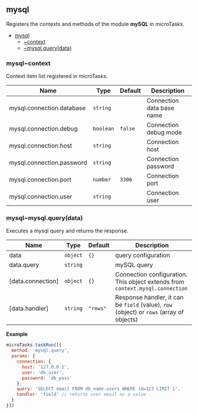 <a name="module_mysql"></a>

## mysql
Registers the contexts and methods of the module **mySQL** in microTasks.


* [mysql](#module_mysql)
    * [~context](#module_mysql..context)
    * [~mysql.query(data)](#module_mysql..mysql.query)

<a name="module_mysql..context"></a>

### mysql~context
Context item list registered in microTasks.


| Name | Type | Default | Description |
| --- | --- | --- | --- |
| mysql.connection.database | <code>string</code> |  | Connection data base name |
| mysql.connection.debug | <code>boolean</code> | <code>false</code> | Connection debug mode |
| mysql.connection.host | <code>string</code> |  | Connection host |
| mysql.connection.password | <code>string</code> |  | Connection password |
| mysql.connection.port | <code>number</code> | <code>3306</code> | Connection port |
| mysql.connection.user | <code>string</code> |  | Connection user |

<a name="module_mysql..mysql.query"></a>

### mysql~mysql.query(data)
Executes a mysql query and returns the response.


| Name | Type | Default | Description |
| --- | --- | --- | --- |
| data | <code>object</code> | <code>{}</code> | query configuration |
| data.query | <code>string</code> |  | mySQL query |
| [data.connection] | <code>object</code> | <code>{}</code> | Connection configuration. This object extends from `context.mysql.connection` |
| [data.handler] | <code>string</code> | <code>&quot;rows&quot;</code> | Response handler, it can be `field` (value), `row` (object) or `rows` (array of objects) |

**Example**  
```js
microTasks.taskRun([{
  method: 'mysql.query',
  params: {
    connection: {
      host: '127.0.0.1',
      user: 'db_user',
      password: 'db_pass'
    },
    query: 'SELECT email FROM db_name.users WHERE id=123 LIMIT 1',
    handler: 'field' // returns user email as a value
  }
}])
```
